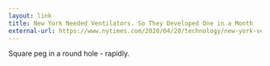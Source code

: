 ```yaml
---
layout: link
title: New York Needed Ventilators. So They Developed One in a Month
external-url: https://www.nytimes.com/2020/04/20/technology/new-york-ventilators-coronavirus.html
---
```


Square peg in a round hole - rapidly.
